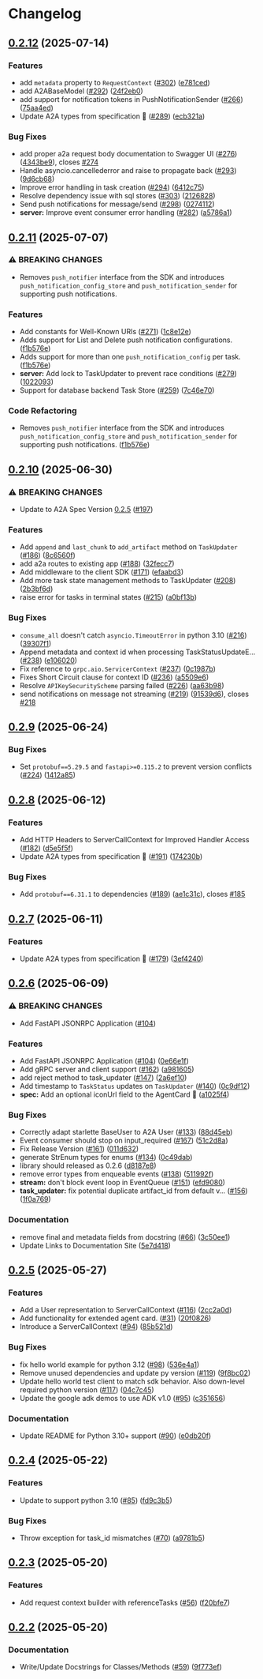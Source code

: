 # Changelog

## [0.2.12](https://github.com/a2aproject/a2a-python/compare/v0.2.11...v0.2.12) (2025-07-14)


### Features

* add `metadata` property to `RequestContext` ([#302](https://github.com/a2aproject/a2a-python/issues/302)) ([e781ced](https://github.com/a2aproject/a2a-python/commit/e781ced3b082ef085f9aeef02ceebb9b35c68280))
* add A2ABaseModel ([#292](https://github.com/a2aproject/a2a-python/issues/292)) ([24f2eb0](https://github.com/a2aproject/a2a-python/commit/24f2eb0947112539cbd4e493c98d0d9dadc87f05))
* add support for notification tokens in PushNotificationSender ([#266](https://github.com/a2aproject/a2a-python/issues/266)) ([75aa4ed](https://github.com/a2aproject/a2a-python/commit/75aa4ed866a6b4005e59eb000e965fb593e0888f))
* Update A2A types from specification 🤖 ([#289](https://github.com/a2aproject/a2a-python/issues/289)) ([ecb321a](https://github.com/a2aproject/a2a-python/commit/ecb321a354d691ca90b52cc39e0a397a576fd7d7))


### Bug Fixes

* add proper a2a request body documentation to Swagger UI ([#276](https://github.com/a2aproject/a2a-python/issues/276)) ([4343be9](https://github.com/a2aproject/a2a-python/commit/4343be99ad0df5eb6908867b71d55b1f7d0fafc6)), closes [#274](https://github.com/a2aproject/a2a-python/issues/274)
* Handle asyncio.cancellederror and raise to propagate back ([#293](https://github.com/a2aproject/a2a-python/issues/293)) ([9d6cb68](https://github.com/a2aproject/a2a-python/commit/9d6cb68a1619960b9c9fd8e7aa08ffb27047343f))
* Improve error handling in task creation ([#294](https://github.com/a2aproject/a2a-python/issues/294)) ([6412c75](https://github.com/a2aproject/a2a-python/commit/6412c75413e26489bd3d33f59e41b626a71807d3))
* Resolve dependency issue with sql stores ([#303](https://github.com/a2aproject/a2a-python/issues/303)) ([2126828](https://github.com/a2aproject/a2a-python/commit/2126828b5cb6291f47ca15d56c0e870950f17536))
* Send push notifications for message/send ([#298](https://github.com/a2aproject/a2a-python/issues/298)) ([0274112](https://github.com/a2aproject/a2a-python/commit/0274112bb5b077c17b344da3a65277f2ad67d38f))
* **server:** Improve event consumer error handling ([#282](https://github.com/a2aproject/a2a-python/issues/282)) ([a5786a1](https://github.com/a2aproject/a2a-python/commit/a5786a112779a21819d28e4dfee40fa11f1bb49a))

## [0.2.11](https://github.com/a2aproject/a2a-python/compare/v0.2.10...v0.2.11) (2025-07-07)


### ⚠ BREAKING CHANGES

* Removes `push_notifier` interface from the SDK and introduces `push_notification_config_store` and `push_notification_sender` for supporting push notifications.

### Features

* Add constants for Well-Known URIs ([#271](https://github.com/a2aproject/a2a-python/issues/271)) ([1c8e12e](https://github.com/a2aproject/a2a-python/commit/1c8e12e448dc7469e508fccdac06818836f5b520))
* Adds support for List and Delete push notification configurations. ([f1b576e](https://github.com/a2aproject/a2a-python/commit/f1b576e061e7a3ab891d8368ade56c7046684c5e))
* Adds support for more than one `push_notification_config` per task. ([f1b576e](https://github.com/a2aproject/a2a-python/commit/f1b576e061e7a3ab891d8368ade56c7046684c5e))
* **server:** Add lock to TaskUpdater to prevent race conditions ([#279](https://github.com/a2aproject/a2a-python/issues/279)) ([1022093](https://github.com/a2aproject/a2a-python/commit/1022093110100da27f040be4b35831bf8b1fe094))
* Support for database backend Task Store ([#259](https://github.com/a2aproject/a2a-python/issues/259)) ([7c46e70](https://github.com/a2aproject/a2a-python/commit/7c46e70b3142f3ec274c492bacbfd6e8f0204b36))


### Code Refactoring

* Removes `push_notifier` interface from the SDK and introduces `push_notification_config_store` and `push_notification_sender` for supporting push notifications. ([f1b576e](https://github.com/a2aproject/a2a-python/commit/f1b576e061e7a3ab891d8368ade56c7046684c5e))

## [0.2.10](https://github.com/a2aproject/a2a-python/compare/v0.2.9...v0.2.10) (2025-06-30)


### ⚠ BREAKING CHANGES

* Update to A2A Spec Version [0.2.5](https://github.com/a2aproject/A2A/releases/tag/v0.2.5) ([#197](https://github.com/a2aproject/a2a-python/issues/197))

### Features

* Add `append` and `last_chunk` to `add_artifact` method on `TaskUpdater` ([#186](https://github.com/a2aproject/a2a-python/issues/186)) ([8c6560f](https://github.com/a2aproject/a2a-python/commit/8c6560fd403887fab9d774bfcc923a5f6f459364))
* add a2a routes to existing app ([#188](https://github.com/a2aproject/a2a-python/issues/188)) ([32fecc7](https://github.com/a2aproject/a2a-python/commit/32fecc7194a61c2f5be0b8795d5dc17cdbab9040))
* Add middleware to the client SDK ([#171](https://github.com/a2aproject/a2a-python/issues/171)) ([efaabd3](https://github.com/a2aproject/a2a-python/commit/efaabd3b71054142109b553c984da1d6e171db24))
* Add more task state management methods to TaskUpdater ([#208](https://github.com/a2aproject/a2a-python/issues/208)) ([2b3bf6d](https://github.com/a2aproject/a2a-python/commit/2b3bf6d53ac37ed93fc1b1c012d59c19060be000))
* raise error for tasks in terminal states ([#215](https://github.com/a2aproject/a2a-python/issues/215)) ([a0bf13b](https://github.com/a2aproject/a2a-python/commit/a0bf13b208c90b439b4be1952c685e702c4917a0))

### Bug Fixes

* `consume_all` doesn't catch `asyncio.TimeoutError` in python 3.10 ([#216](https://github.com/a2aproject/a2a-python/issues/216)) ([39307f1](https://github.com/a2aproject/a2a-python/commit/39307f15a1bb70eb77aee2211da038f403571242))
* Append metadata and context id when processing TaskStatusUpdateE… ([#238](https://github.com/a2aproject/a2a-python/issues/238)) ([e106020](https://github.com/a2aproject/a2a-python/commit/e10602033fdd4f4e6b61af717ffc242d772545b3))
* Fix reference to `grpc.aio.ServicerContext` ([#237](https://github.com/a2aproject/a2a-python/issues/237)) ([0c1987b](https://github.com/a2aproject/a2a-python/commit/0c1987bb85f3e21089789ee260a0c62ac98b66a5))
* Fixes Short Circuit clause for context ID ([#236](https://github.com/a2aproject/a2a-python/issues/236)) ([a5509e6](https://github.com/a2aproject/a2a-python/commit/a5509e6b37701dfb5c729ccc12531e644a12f8ae))
* Resolve `APIKeySecurityScheme` parsing failed ([#226](https://github.com/a2aproject/a2a-python/issues/226)) ([aa63b98](https://github.com/a2aproject/a2a-python/commit/aa63b982edc2a07fd0df0b01fb9ad18d30b35a79))
* send notifications on message not streaming ([#219](https://github.com/a2aproject/a2a-python/issues/219)) ([91539d6](https://github.com/a2aproject/a2a-python/commit/91539d69e5c757712c73a41ab95f1ec6656ef5cd)), closes [#218](https://github.com/a2aproject/a2a-python/issues/218)

## [0.2.9](https://github.com/a2aproject/a2a-python/compare/v0.2.8...v0.2.9) (2025-06-24)

### Bug Fixes

* Set `protobuf==5.29.5` and `fastapi>=0.115.2` to prevent version conflicts ([#224](https://github.com/a2aproject/a2a-python/issues/224)) ([1412a85](https://github.com/a2aproject/a2a-python/commit/1412a855b4980d8373ed1cea38c326be74069633))

## [0.2.8](https://github.com/a2aproject/a2a-python/compare/v0.2.7...v0.2.8) (2025-06-12)


### Features

* Add HTTP Headers to ServerCallContext for Improved Handler Access ([#182](https://github.com/a2aproject/a2a-python/issues/182)) ([d5e5f5f](https://github.com/a2aproject/a2a-python/commit/d5e5f5f7e7a3cab7de13cff545a874fc58d85e46))
* Update A2A types from specification 🤖 ([#191](https://github.com/a2aproject/a2a-python/issues/191)) ([174230b](https://github.com/a2aproject/a2a-python/commit/174230bf6dfb6bf287d233a101b98cc4c79cad19))


### Bug Fixes

* Add `protobuf==6.31.1` to dependencies ([#189](https://github.com/a2aproject/a2a-python/issues/189)) ([ae1c31c](https://github.com/a2aproject/a2a-python/commit/ae1c31c1da47f6965c02e0564dc7d3791dd03e2c)), closes [#185](https://github.com/a2aproject/a2a-python/issues/185)

## [0.2.7](https://github.com/a2aproject/a2a-python/compare/v0.2.6...v0.2.7) (2025-06-11)


### Features

* Update A2A types from specification 🤖 ([#179](https://github.com/a2aproject/a2a-python/issues/179)) ([3ef4240](https://github.com/a2aproject/a2a-python/commit/3ef42405f6096281fe90b1df399731bd009bde12))

## [0.2.6](https://github.com/a2aproject/a2a-python/compare/v0.2.5...v0.2.6) (2025-06-09)


### ⚠ BREAKING CHANGES

* Add FastAPI JSONRPC Application ([#104](https://github.com/a2aproject/a2a-python/issues/104))

### Features

* Add FastAPI JSONRPC Application ([#104](https://github.com/a2aproject/a2a-python/issues/104)) ([0e66e1f](https://github.com/a2aproject/a2a-python/commit/0e66e1f81f98d7e2cf50b1c100e35d13ad7149dc))
* Add gRPC server and client support ([#162](https://github.com/a2aproject/a2a-python/issues/162)) ([a981605](https://github.com/a2aproject/a2a-python/commit/a981605dbb32e87bd241b64bf2e9bb52831514d1))
* add reject method to task_updater ([#147](https://github.com/a2aproject/a2a-python/issues/147)) ([2a6ef10](https://github.com/a2aproject/a2a-python/commit/2a6ef109f8b743f8eb53d29090cdec7df143b0b4))
* Add timestamp to `TaskStatus` updates on `TaskUpdater` ([#140](https://github.com/a2aproject/a2a-python/issues/140)) ([0c9df12](https://github.com/a2aproject/a2a-python/commit/0c9df125b740b947b0e4001421256491b5f87920))
* **spec:** Add an optional iconUrl field to the AgentCard 🤖 ([a1025f4](https://github.com/a2aproject/a2a-python/commit/a1025f406acd88e7485a5c0f4dd8a42488c41fa2))


### Bug Fixes

* Correctly adapt starlette BaseUser to A2A User ([#133](https://github.com/a2aproject/a2a-python/issues/133)) ([88d45eb](https://github.com/a2aproject/a2a-python/commit/88d45ebd935724e6c3ad614bf503defae4de5d85))
* Event consumer should stop on input_required ([#167](https://github.com/a2aproject/a2a-python/issues/167)) ([51c2d8a](https://github.com/a2aproject/a2a-python/commit/51c2d8addf9e89a86a6834e16deb9f4ac0e05cc3))
* Fix Release Version ([#161](https://github.com/a2aproject/a2a-python/issues/161)) ([011d632](https://github.com/a2aproject/a2a-python/commit/011d632b27b201193813ce24cf25e28d1335d18e))
* generate StrEnum types for enums ([#134](https://github.com/a2aproject/a2a-python/issues/134)) ([0c49dab](https://github.com/a2aproject/a2a-python/commit/0c49dabcdb9d62de49fda53d7ce5c691b8c1591c))
* library should released as 0.2.6 ([d8187e8](https://github.com/a2aproject/a2a-python/commit/d8187e812d6ac01caedf61d4edaca522e583d7da))
* remove error types from enqueable events ([#138](https://github.com/a2aproject/a2a-python/issues/138)) ([511992f](https://github.com/a2aproject/a2a-python/commit/511992fe585bd15e956921daeab4046dc4a50a0a))
* **stream:** don't block event loop in EventQueue ([#151](https://github.com/a2aproject/a2a-python/issues/151)) ([efd9080](https://github.com/a2aproject/a2a-python/commit/efd9080b917c51d6e945572fd123b07f20974a64))
* **task_updater:** fix potential duplicate artifact_id from default v… ([#156](https://github.com/a2aproject/a2a-python/issues/156)) ([1f0a769](https://github.com/a2aproject/a2a-python/commit/1f0a769c1027797b2f252e4c894352f9f78257ca))


### Documentation

* remove final and metadata fields from docstring ([#66](https://github.com/a2aproject/a2a-python/issues/66)) ([3c50ee1](https://github.com/a2aproject/a2a-python/commit/3c50ee1f64c103a543c8afb6d2ac3a11063b0f43))
* Update Links to Documentation Site ([5e7d418](https://github.com/a2aproject/a2a-python/commit/5e7d4180f7ae0ebeb76d976caa5ef68b4277ce54))

## [0.2.5](https://github.com/a2aproject/a2a-python/compare/v0.2.4...v0.2.5) (2025-05-27)


### Features

* Add a User representation to ServerCallContext ([#116](https://github.com/a2aproject/a2a-python/issues/116)) ([2cc2a0d](https://github.com/a2aproject/a2a-python/commit/2cc2a0de93631aa162823d43fe488173ed8754dc))
* Add functionality for extended agent card.  ([#31](https://github.com/a2aproject/a2a-python/issues/31)) ([20f0826](https://github.com/a2aproject/a2a-python/commit/20f0826a2cb9b77b89b85189fd91e7cd62318a30))
* Introduce a ServerCallContext ([#94](https://github.com/a2aproject/a2a-python/issues/94)) ([85b521d](https://github.com/a2aproject/a2a-python/commit/85b521d8a790dacb775ef764a66fbdd57b180da3))


### Bug Fixes

* fix hello world example for python 3.12 ([#98](https://github.com/a2aproject/a2a-python/issues/98)) ([536e4a1](https://github.com/a2aproject/a2a-python/commit/536e4a11f2f32332968a06e7d0bc4615e047a56c))
* Remove unused dependencies and update py version ([#119](https://github.com/a2aproject/a2a-python/issues/119)) ([9f8bc02](https://github.com/a2aproject/a2a-python/commit/9f8bc023b45544942583818968f3d320e5ff1c3b))
* Update hello world test client to match sdk behavior. Also down-level required python version ([#117](https://github.com/a2aproject/a2a-python/issues/117)) ([04c7c45](https://github.com/a2aproject/a2a-python/commit/04c7c452f5001d69524d94095d11971c1e857f75))
* Update the google adk demos to use ADK v1.0 ([#95](https://github.com/a2aproject/a2a-python/issues/95)) ([c351656](https://github.com/a2aproject/a2a-python/commit/c351656a91c37338668b0cd0c4db5fedd152d743))


### Documentation

* Update README for Python 3.10+ support ([#90](https://github.com/a2aproject/a2a-python/issues/90)) ([e0db20f](https://github.com/a2aproject/a2a-python/commit/e0db20ffc20aa09ee68304cc7e2a67c32ecdd6a8))

## [0.2.4](https://github.com/a2aproject/a2a-python/compare/v0.2.3...v0.2.4) (2025-05-22)

### Features

* Update to support python 3.10 ([#85](https://github.com/a2aproject/a2a-python/issues/85)) ([fd9c3b5](https://github.com/a2aproject/a2a-python/commit/fd9c3b5b0bbef509789a701171d95f690c84750b))


### Bug Fixes

* Throw exception for task_id mismatches ([#70](https://github.com/a2aproject/a2a-python/issues/70)) ([a9781b5](https://github.com/a2aproject/a2a-python/commit/a9781b589075280bfaaab5742d8b950916c9de74))

## [0.2.3](https://github.com/a2aproject/a2a-python/compare/v0.2.2...v0.2.3) (2025-05-20)


### Features

* Add request context builder with referenceTasks ([#56](https://github.com/a2aproject/a2a-python/issues/56)) ([f20bfe7](https://github.com/a2aproject/a2a-python/commit/f20bfe74b8cc854c9c29720b2ea3859aff8f509e))

## [0.2.2](https://github.com/a2aproject/a2a-python/compare/v0.2.1...v0.2.2) (2025-05-20)


### Documentation

* Write/Update Docstrings for Classes/Methods ([#59](https://github.com/a2aproject/a2a-python/issues/59)) ([9f773ef](https://github.com/a2aproject/a2a-python/commit/9f773eff4dddc4eec723d519d0050f21b9ccc042))
